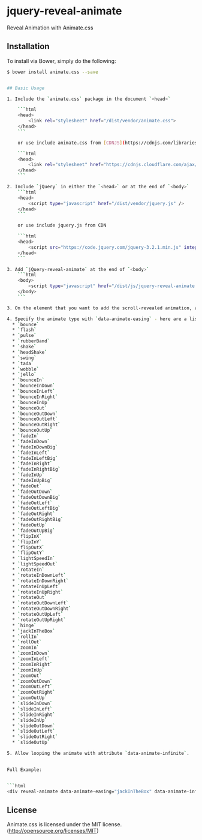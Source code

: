 # jquery-reveal-animate
Reveal Animation with Animate.css

## Installation

To install via Bower, simply do the following:

```bash
$ bower install animate.css --save


## Basic Usage

1. Include the `animate.css` package in the document `<head>`

	```html
 	<head>
    	<link rel="stylesheet" href="/dist/vendor/animate.css">
  	</head>
  	```

  	or use include animate.css from [CDNJS](https://cdnjs.com/libraries/animate.css)

  	```html
  	<head>
    	<link rel="stylesheet" href="https://cdnjs.cloudflare.com/ajax/libs/animate.css/3.5.2/animate.min.css">
  	</head>
  	```

2. Include `jQuery` in either the `<head>` or at the end of `<body>`
	```html
 	<head>
    	<script type="javascript" href="/dist/vendor/jquery.js" />
  	</head>
  	```

  	or use include jquery.js from CDN

  	```html
  	<head>
    	<script src="https://code.jquery.com/jquery-3.2.1.min.js" integrity="sha256-hwg4gsxgFZhOsEEamdOYGBf13FyQuiTwlAQgxVSNgt4=" crossorigin="anonymous"></script
  	</head>
  	```

3. Add `jQuery-reveal-animate` at the end of `<body>`
	```html
 	<body>
    	<script type="javascript" href="/dist/js/jquery-reveal-animate.min.js" />
  	</body>
  	```

3. On the element that you want to add the scroll-revealed animation, add `reveal-animate` either as class or attribute

4. Specify the animate type with `data-animate-easing` - here are a list of available animations supported by [Animate.css](https://github.com/daneden/animate.css/tree/3.5.2)
  * `bounce`
  * `flash`
  * `pulse`
  * `rubberBand`
  * `shake`
  * `headShake`
  * `swing`
  * `tada`
  * `wobble`
  * `jello`
  * `bounceIn`
  * `bounceInDown`
  * `bounceInLeft`
  * `bounceInRight`
  * `bounceInUp`
  * `bounceOut`
  * `bounceOutDown`
  * `bounceOutLeft`
  * `bounceOutRight`
  * `bounceOutUp`
  * `fadeIn`
  * `fadeInDown`
  * `fadeInDownBig`
  * `fadeInLeft`
  * `fadeInLeftBig`
  * `fadeInRight`
  * `fadeInRightBig`
  * `fadeInUp`
  * `fadeInUpBig`
  * `fadeOut`
  * `fadeOutDown`
  * `fadeOutDownBig`
  * `fadeOutLeft`
  * `fadeOutLeftBig`
  * `fadeOutRight`
  * `fadeOutRightBig`
  * `fadeOutUp`
  * `fadeOutUpBig`
  * `flipInX`
  * `flipInY`
  * `flipOutX`
  * `flipOutY`
  * `lightSpeedIn`
  * `lightSpeedOut`
  * `rotateIn`
  * `rotateInDownLeft`
  * `rotateInDownRight`
  * `rotateInUpLeft`
  * `rotateInUpRight`
  * `rotateOut`
  * `rotateOutDownLeft`
  * `rotateOutDownRight`
  * `rotateOutUpLeft`
  * `rotateOutUpRight`
  * `hinge`
  * `jackInTheBox`
  * `rollIn`
  * `rollOut`
  * `zoomIn`
  * `zoomInDown`
  * `zoomInLeft`
  * `zoomInRight`
  * `zoomInUp`
  * `zoomOut`
  * `zoomOutDown`
  * `zoomOutLeft`
  * `zoomOutRight`
  * `zoomOutUp`
  * `slideInDown`
  * `slideInLeft`
  * `slideInRight`
  * `slideInUp`
  * `slideOutDown`
  * `slideOutLeft`
  * `slideOutRight`
  * `slideOutUp`

5. Allow looping the animate with attribute `data-animate-infinite`. 
	

Full Example:


```html
<div reveal-animate data-animate-easing="jackInTheBox" data-animate-infinite="true"> ...DEMO DATA </div>
```

## License
Animate.css is licensed under the MIT license. (http://opensource.org/licenses/MIT)
